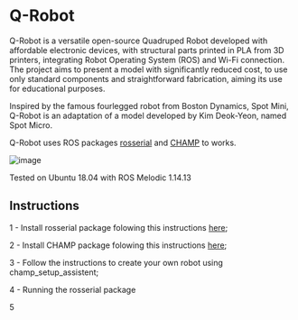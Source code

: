 # Q-Robot

Q-Robot is a versatile open-source Quadruped Robot developed with affordable electronic devices, with structural parts printed in PLA from 3D printers, integrating Robot Operating System (ROS) and Wi-Fi connection. The project aims to present a model with significantly reduced cost, to use only standard components and straightforward fabrication, aiming its use for educational purposes.

Inspired by the famous fourlegged robot from Boston Dynamics, Spot Mini, Q-Robot is an adaptation of a model developed by Kim Deok-Yeon, named Spot Micro.

Q-Robot uses ROS packages [rosserial](http://wiki.ros.org/rosserial) and [CHAMP](https://github.com/chvmp/champ#champ-) to works.

![image](https://user-images.githubusercontent.com/70664574/177605353-7f97da58-9b27-49bd-bea6-c06beedf7953.png)

Tested on Ubuntu 18.04 with ROS Melodic 1.14.13

## Instructions

1 - Install rosserial package folowing this instructions [here](http://wiki.ros.org/rosserial);

2 - Install CHAMP package folowing this instructions [here](https://github.com/chvmp/champ#champ-);

3 - Follow the instructions to create your own robot using champ_setup_assistent;

4 - Running the rosserial package


5
